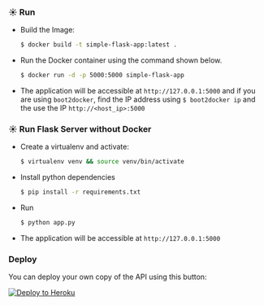 ### ☀️ Run

* Build the Image:
  ```bash
  $ docker build -t simple-flask-app:latest .
  ```
* Run the Docker container using the command shown below.
  ```bash
  $ docker run -d -p 5000:5000 simple-flask-app
  ```
* The application will be accessible at `http://127.0.0.1:5000` and if you are using `boot2docker`, find the IP address using `$ boot2docker ip` and the use the IP `http://<host_ip>:5000`


### ☀️ Run Flask Server without Docker

* Create a virtualenv and activate:
  ```bash
  $ virtualenv venv && source venv/bin/activate
  ```
* Install python dependencies
  ```bash
  $ pip install -r requirements.txt
  ```
* Run
  ```bash
  $ python app.py
  ```
* The application will be accessible at `http://127.0.0.1:5000`

### Deploy
You can deploy your own copy of the API using this button:

[![Deploy to Heroku](https://www.herokucdn.com/deploy/button.png)](https://heroku.com/deploy)
